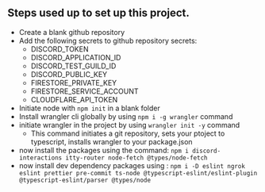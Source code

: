 ## Steps used up to set up this project.

- Create a blank github repository
- Add the following secrets to github repository secrets:
  - DISCORD_TOKEN
  - DISCORD_APPLICATION_ID
  - DISCORD_TEST_GUILD_ID
  - DISCORD_PUBLIC_KEY
  - FIRESTORE_PRIVATE_KEY
  - FIRESTORE_SERVICE_ACCOUNT
  - CLOUDFLARE_API_TOKEN
- Initiate node with `npm init` in a blank folder
- Install wrangler cli globally by using `npm i -g wrangler` command
- initiate wrangler in the project by using `wrangler init -y` command
  - This command initiates a git repository, sets your ptoject to typescript, installs wrangler to your package.json
- now install the packages using the command: `npm i discord-interactions itty-router node-fetch @types/node-fetch`
- now install dev dependency packages using : `npm i -D eslint ngrok eslint prettier pre-commit ts-node @typescript-eslint/eslint-plugin @typescript-eslint/parser @types/node`
